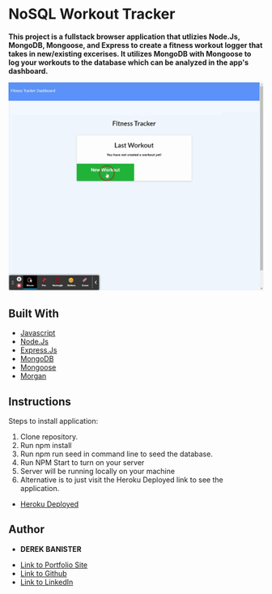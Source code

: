 # NoSQL Workout Tracker

**This project is a fullstack browser application that utlizies Node.Js, MongoDB, Mongoose, and Express to create a fitness workout logger that takes in new/existing excerises. It utilizes MongoDB with Mongoose to log your workouts to the database which can be analyzed in the app's dashboard.**

![Fitness Tracker Gif](./images/fittrack.gif)


## Built With

* [Javascript](https://www.javascript.com/)
* [Node.Js](https://nodejs.org/en/)
* [Express.Js](https://expressjs.com/)
* [MongoDB](https://www.mongodb.com/)
* [Mongoose](https://mongoosejs.com/docs/)
* [Morgan](https://www.npmjs.com/package/morgan)



## Instructions
Steps to install application:

1. Clone repository.
2. Run npm install
3. Run npm run seed in command line to seed the database.
4. Run NPM Start to turn on your server
5. Server will be running locally on your machine
6. Alternative is to just visit the Heroku Deployed link to see the application.

* [Heroku Deployed](https://obscure-eyrie-11833.herokuapp.com/)

## Author

* **DEREK BANISTER** 

- [Link to Portfolio Site](https://derek-banister-portfolio.herokuapp.com/)
- [Link to Github](https://github.com/DerekBanister)
- [Link to LinkedIn](https://www.linkedin.com/in/derek-banister/)